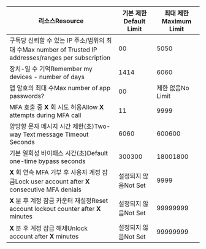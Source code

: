 | <span data-ttu-id="ffa10-101">리소스</span><span class="sxs-lookup"><span data-stu-id="ffa10-101">Resource</span></span> | <span data-ttu-id="ffa10-102">기본 제한</span><span class="sxs-lookup"><span data-stu-id="ffa10-102">Default Limit</span></span> | <span data-ttu-id="ffa10-103">최대 제한</span><span class="sxs-lookup"><span data-stu-id="ffa10-103">Maximum Limit</span></span> |
| --- | --- | --- |
| <span data-ttu-id="ffa10-104">구독당 신뢰할 수 있는 IP 주소/범위</a>의 최대 수</span><span class="sxs-lookup"><span data-stu-id="ffa10-104">Max number of Trusted IP addresses/ranges</a> per subscription</span></span> |<span data-ttu-id="ffa10-105">0</span><span class="sxs-lookup"><span data-stu-id="ffa10-105">0</span></span> |<span data-ttu-id="ffa10-106">50</span><span class="sxs-lookup"><span data-stu-id="ffa10-106">50</span></span> |
| <span data-ttu-id="ffa10-107">장치-일 수 기억</span><span class="sxs-lookup"><span data-stu-id="ffa10-107">Remember my devices - number of days</span></span> |<span data-ttu-id="ffa10-108">14</span><span class="sxs-lookup"><span data-stu-id="ffa10-108">14</span></span> |<span data-ttu-id="ffa10-109">60</span><span class="sxs-lookup"><span data-stu-id="ffa10-109">60</span></span> |
| <span data-ttu-id="ffa10-110">앱 암호의 최대 수</span><span class="sxs-lookup"><span data-stu-id="ffa10-110">Max number of app passwords?</span></span> |<span data-ttu-id="ffa10-111">0</span><span class="sxs-lookup"><span data-stu-id="ffa10-111">0</span></span> |<span data-ttu-id="ffa10-112">제한 없음</span><span class="sxs-lookup"><span data-stu-id="ffa10-112">No Limit</span></span> |
| <span data-ttu-id="ffa10-113">MFA 호출 중 **X** 회 시도 허용</span><span class="sxs-lookup"><span data-stu-id="ffa10-113">Allow **X** attempts during MFA call</span></span> |<span data-ttu-id="ffa10-114">1</span><span class="sxs-lookup"><span data-stu-id="ffa10-114">1</span></span> |<span data-ttu-id="ffa10-115">99</span><span class="sxs-lookup"><span data-stu-id="ffa10-115">99</span></span> |
| <span data-ttu-id="ffa10-116">양방향 문자 메시지 시간 제한(초)</span><span class="sxs-lookup"><span data-stu-id="ffa10-116">Two-way Text message Timeout Seconds</span></span> |<span data-ttu-id="ffa10-117">60</span><span class="sxs-lookup"><span data-stu-id="ffa10-117">60</span></span> |<span data-ttu-id="ffa10-118">600</span><span class="sxs-lookup"><span data-stu-id="ffa10-118">600</span></span> |
| <span data-ttu-id="ffa10-119">기본 일회성 바이패스 시간(초)</span><span class="sxs-lookup"><span data-stu-id="ffa10-119">Default one-time bypass seconds</span></span> |<span data-ttu-id="ffa10-120">300</span><span class="sxs-lookup"><span data-stu-id="ffa10-120">300</span></span> |<span data-ttu-id="ffa10-121">1800</span><span class="sxs-lookup"><span data-stu-id="ffa10-121">1800</span></span> |
| <span data-ttu-id="ffa10-122">**X** 회 연속 MFA 거부 후 사용자 계정 잠금</span><span class="sxs-lookup"><span data-stu-id="ffa10-122">Lock user account after **X** consecutive MFA denials</span></span> |<span data-ttu-id="ffa10-123">설정되지 않음</span><span class="sxs-lookup"><span data-stu-id="ffa10-123">Not Set</span></span> |<span data-ttu-id="ffa10-124">99</span><span class="sxs-lookup"><span data-stu-id="ffa10-124">99</span></span> |
| <span data-ttu-id="ffa10-125">**X** 분 후 계정 잠금 카운터 재설정</span><span class="sxs-lookup"><span data-stu-id="ffa10-125">Reset account lockout counter after **X** minutes</span></span> |<span data-ttu-id="ffa10-126">설정되지 않음</span><span class="sxs-lookup"><span data-stu-id="ffa10-126">Not Set</span></span> |<span data-ttu-id="ffa10-127">9999</span><span class="sxs-lookup"><span data-stu-id="ffa10-127">9999</span></span> |
| <span data-ttu-id="ffa10-128">**X** 분 후 계정 잠금 해제</span><span class="sxs-lookup"><span data-stu-id="ffa10-128">Unlock account after **X** minutes</span></span> |<span data-ttu-id="ffa10-129">설정되지 않음</span><span class="sxs-lookup"><span data-stu-id="ffa10-129">Not Set</span></span> |<span data-ttu-id="ffa10-130">9999</span><span class="sxs-lookup"><span data-stu-id="ffa10-130">9999</span></span> |
